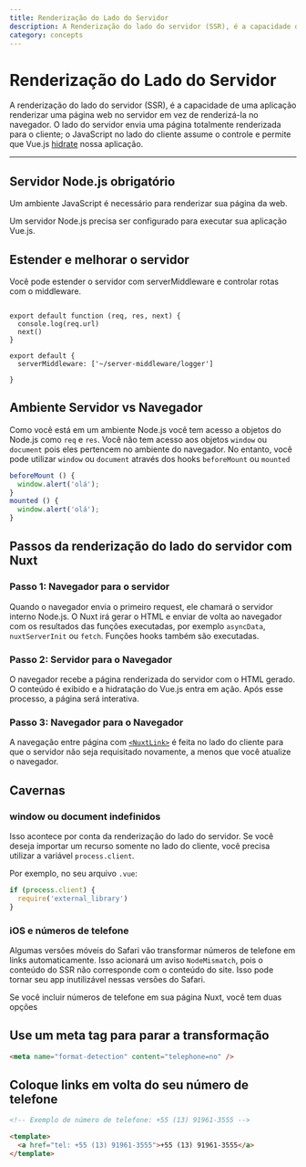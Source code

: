 ```yaml
---
title: Renderização do Lado do Servidor
description: A Renderização do lado do servidor (SSR), é a capacidade de uma aplicação renderizar uma página web no servidor em vez de renderizá-la no navegador.
category: concepts
---
```


# Renderização do Lado do Servidor

A renderização do lado do servidor (SSR), é a capacidade de uma aplicação renderizar uma página web no servidor em vez de renderizá-la no navegador. O lado do servidor envia uma página totalmente renderizada para o cliente; o JavaScript no lado do cliente assume o controle e permite que Vue.js [hidrate](https://ssr.vuejs.org/guide/hydration.html) nossa aplicação.

---

## Servidor Node.js obrigatório

Um ambiente JavaScript é necessário para renderizar sua página da web.

Um servidor Node.js precisa ser configurado para executar sua aplicação Vue.js.

## Estender e melhorar o servidor

Você pode estender o servidor com serverMiddleware e controlar rotas com o middleware.

```js{}[server-middleware/logger.js]

export default function (req, res, next) {
  console.log(req.url)
  next()
}
```

```js{}[nuxt.config.js]
export default {
  serverMiddleware: ['~/server-middleware/logger']

}
```

## Ambiente Servidor vs Navegador

Como você está em um ambiente Node.js você tem acesso a objetos do Node.js como `req` e `res`. Você não tem acesso aos objetos `window` ou `document` pois eles pertencem no ambiente do navegador. No entanto, você pode utilizar `window` ou `document` através dos hooks `beforeMount` ou `mounted`

```js
beforeMount () {
  window.alert('olá');
}
mounted () {
  window.alert('olá');
}
```

## Passos da renderização do lado do servidor com Nuxt

### Passo 1: Navegador para o servidor

Quando o navegador envia o primeiro request, ele chamará o servidor interno Node.js. O Nuxt irá gerar o HTML e enviar de volta ao navegador com os resultados das funções executadas, por exemplo `asyncData`, `nuxtServerInit` ou `fetch`. Funções hooks também são executadas.

### Passo 2: Servidor para o Navegador

O navegador recebe a página renderizada do servidor com o HTML gerado. O conteúdo é exibido e a hidratação do Vue.js entra em ação. Após esse processo, a página será interativa.

### Passo 3: Navegador para o Navegador

A navegação entre página com [`<NuxtLink>`](/docs/features/nuxt-componentes#the-nuxtlink-componente) é feita no lado do cliente para que o servidor não seja requisitado novamente, a menos que você atualize o navegador.

## Cavernas

### window ou document indefinidos

Isso acontece por conta da renderização do lado do servidor. Se você deseja importar um recurso somente no lado do cliente, você precisa utilizar a variável `process.client`.

Por exemplo, no seu arquivo `.vue`:

```js
if (process.client) {
  require('external_library')
}
```

### iOS e números de telefone

Algumas versões móveis do Safari vão transformar números de telefone em links automaticamente. Isso acionará um aviso `NodeMismatch`, pois o conteúdo do SSR não corresponde com o conteúdo do site. Isso pode tornar seu app inutilizável nessas versões do Safari.

Se você incluir números de telefone em sua página Nuxt, você tem duas opções

## Use um meta tag para parar a transformação

```html
<meta name="format-detection" content="telephone=no" />
```

## Coloque links em volta do seu número de telefone

```html
<!-- Exemplo de número de telefone: +55 (13) 91961-3555 -->

<template>
  <a href="tel: +55 (13) 91961-3555">+55 (13) 91961-3555</a>
</template>
```
